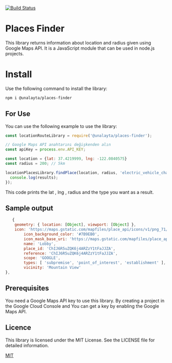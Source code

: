 [![Build Status](https://app.travis-ci.com/aytaa/route-finder.svg?branch=master)](https://app.travis-ci.com/aytaa/route-finder)

# Places Finder

This library returns information about location and radius given using Google Maps API.
It is a JavaScript module that can be used in node.js projects.

# Install
Use the following command to install the library:

 
```bash
npm i @unalayta/places-finder

```
 
## For Use

You can use the following example to use the library:

```javascript
const locationRouteLibrary = require('@unalayta/places-finder');

// Google Maps API anahtarını değişkenden alın
const apiKey = process.env.API_KEY;

const location = {lat: 37.4219999, lng: -122.0840575}
const radius = 200; // 5km

locationPlacesLibrary.findPlace(location, radius, 'electric_vehicle_charging' , apiKey , (results) => {
  console.log(results);
});
```
This code prints the lat , lng , radius and the type you want as a result.

## Sample output
```javascript
   {
    geometry: { location: [Object], viewport: [Object] },
    icon: 'https://maps.gstatic.com/mapfiles/place_api/icons/v1/png_71/generic_business-71.png',
        icon_background_color: '#7B9EB0',
        icon_mask_base_uri: 'https://maps.gstatic.com/mapfiles/place_api/icons/v2/generic_pinlet',
        name: 'Lobby',
        place_id: 'ChIJ6R5uZQK6j4ARZzY1tFaJJZA',
        reference: 'ChIJ6R5uZQK6j4ARZzY1tFaJJZA',
        scope: 'GOOGLE',
        types: [ 'subpremise', 'point_of_interest', 'establishment' ],
        vicinity: 'Mountain View'
},
```


## Prerequisites
You need a Google Maps API key to use this library. By creating a project in the Google Cloud Console and
You can get a key by enabling the Google Maps API.


## Licence

This library is licensed under the MIT License.
See the LICENSE file for detailed information.

[MIT](https://choosealicense.com/licenses/mit/)

